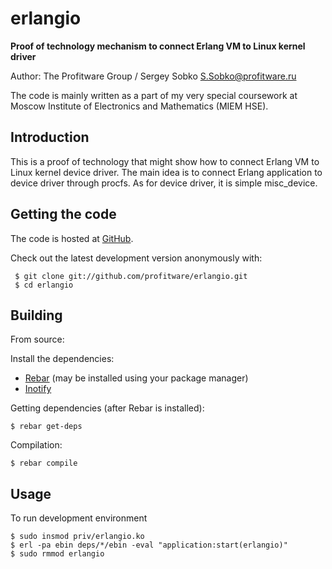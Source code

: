 erlangio
=============

**Proof of technology mechanism to connect Erlang VM to Linux kernel driver**

Author: The Profitware Group / Sergey Sobko <S.Sobko@profitware.ru>

The code is mainly written as a part of my very special coursework at 
Moscow Institute of Electronics and Mathematics (MIEM HSE).

## Introduction

This is a proof of technology that might show how to connect Erlang VM to Linux kernel device driver.
The main idea is to connect Erlang application to device driver through procfs.
As for device driver, it is simple misc_device.

## Getting the code

The code is hosted at [GitHub](https://github.com/profitware/erlangio/).

Check out the latest development version anonymously with:

```
 $ git clone git://github.com/profitware/erlangio.git
 $ cd erlangio
```

## Building

From source:

Install the dependencies:

- [Rebar](https://github.com/basho/rebar/) (may be installed using your package manager)
- [Inotify](https://github.com/sheyll/inotify/)

Getting dependencies (after Rebar is installed):

    $ rebar get-deps
    
Compilation:

    $ rebar compile
    
## Usage

To run development environment
```
$ sudo insmod priv/erlangio.ko
$ erl -pa ebin deps/*/ebin -eval "application:start(erlangio)"
$ sudo rmmod erlangio
```